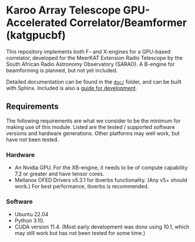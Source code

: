 # Karoo Array Telescope GPU-Accelerated Correlator/Beamformer (katgpucbf)

This repository implements both F- and X-engines for a GPU-based correlator,
developed for the MeerKAT Extension Radio Telescope by the South African Radio
Astronomy Observatory (SARAO). A B-engine for beamforming is planned, but not
yet included.

Detailed documentation can be found in the [`doc/`](doc/) folder, and can be
built with Sphinx. Included is also a [guide for development](doc/dev-guide.rst).

## Requirements
The following requirements are what we consider to be the minimum for making use
of this module. Listed are the tested / supported software versions and hardware
generations. Other platforms may well work, but have not been tested.

### Hardware
* An Nvidia GPU. For the XB-engine, it needs to be of compute capability 7.2 or greater
  and have tensor cores.
* Mellanox OFED Drivers v5.3.1 for ibverbs functionality. (Any v5+ should work.)
  For best performance, ibverbs is recommended.

### Software
* Ubuntu 22.04
* Python 3.10.
* CUDA version 11.4. (Most early development was done using 10.1, which may
  still work but has not been tested for some time.)
